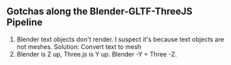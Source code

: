 ## Gotchas along the Blender-GLTF-ThreeJS Pipeline

1. Blender text objects don't render. I suspect it's because text objects are not meshes.
Solution: Convert text to mesh
2. Blender is Z up, Three.js is Y up. Blender -Y = Three -Z. 